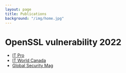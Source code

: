 ```yaml
---
layout: page
title: Publications
background: "/img/home.jpg"
---
```


# OpenSSL vulnerability 2022

* [IT Pro](https://www.itpro.co.uk/security/369419/second-ever-openssl-critical-vulnerability-teased-10-years-after-heartbleed)
* [IT World Canada](https://www.itworldcanada.com/article/openssl-update-to-fix-critical-vulnerability/510393)
* [Global Security Mag](https://www.globalsecuritymag.fr/VENAFI-Mattias-Gees-commente-la,20221028,131655.html)
